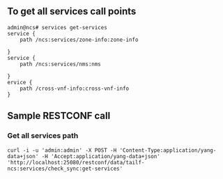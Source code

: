 ## To get all services call points

```
admin@ncs# services get-services
service {
    path /ncs:services/zone-info:zone-info
    
}
service {
    path /ncs:services/nms:nms
    
}
ervice {
    path /cross-vnf-info:cross-vnf-info
}
```

## Sample RESTCONF call

### Get all services path

`curl -i -u 'admin:admin' -X POST -H 'Content-Type:application/yang-data+json' -H 'Accept:application/yang-data+json' 'http://localhost:25080/restconf/data/tailf-ncs:services/check_sync:get-services'`


